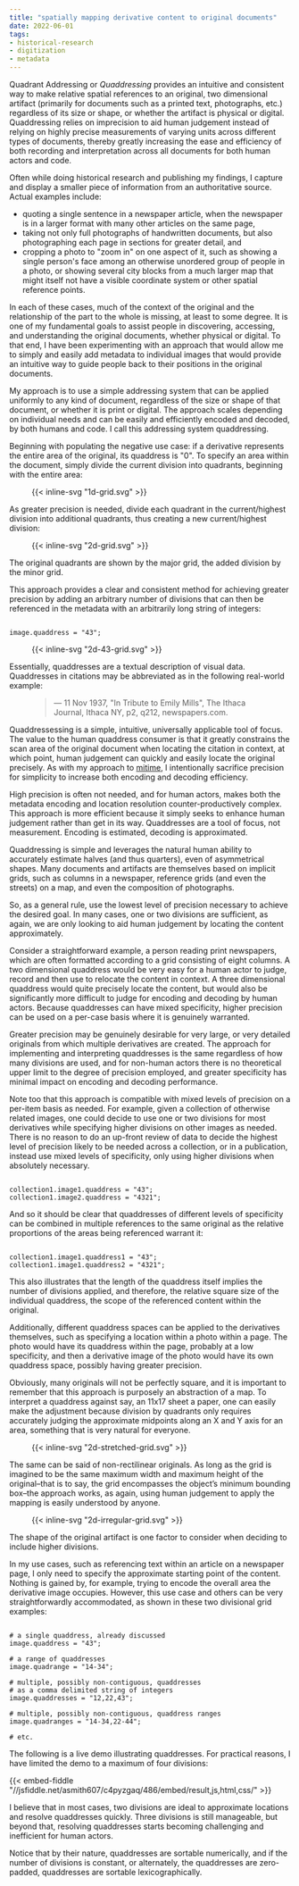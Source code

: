 ```yaml
---
title: "spatially mapping derivative content to original documents"
date: 2022-06-01  
tags:
- historical-research
- digitization
- metadata 
---
```


Quadrant Addressing or *Quaddressing* provides an intuitive and consistent way to make relative spatial references to an original, two dimensional artifact (primarily for documents such as a printed text, photographs, etc.) regardless of its size or shape, or whether the artifact is physical or digital. Quaddressing relies on imprecision to aid human judgement instead of relying on highly precise measurements of varying units across different types of documents, thereby greatly increasing the ease and efficiency of both recording and interpretation across all documents for both human actors and code. 

<!--more-->

Often while doing historical research and publishing my findings, I capture and display a smaller piece of information from an authoritative source. Actual examples include:

  - quoting a single sentence in a newspaper article, when the newspaper is in a larger format with many other articles on the same page,
  - taking not only full photographs of handwritten documents, but also photographing each page in sections for greater detail, and
  - cropping a photo to "zoom in" on one aspect of it, such as showing a single person's face among an otherwise unordered group of people in a photo, or showing several city blocks from a much larger map that might itself not have a visible coordinate system or other spatial reference points.

In each of these cases, much of the context of the original and the relationship of the part to the whole is missing, at least to some degree. It is one of my fundamental goals to assist people in discovering, accessing, and understanding the original documents, whether physical or digital. To that end, I have been experimenting with an approach that would allow me to simply and easily add metadata to individual images that would provide an intuitive way to guide people back to their positions in the original documents. 

My approach is to use a simple addressing system that can be applied uniformly to any kind of document, regardless of the size or shape of that document, or whether it is print or digital. The approach scales depending on individual needs and can be easily and efficiently encoded and decoded, by both humans and code. I call this addressing system quaddressing.

Beginning with populating the negative use case: if a derivative represents the entire area of the original, its quaddress is "0". To specify an area within the document, simply divide the current division into quadrants, beginning with the entire area: 

<figure class="image"> 
{{< inline-svg "1d-grid.svg" >}}
<figcaption></figcaption>
</figure> 

As greater precision is needed, divide each quadrant in the current/highest division into additional quadrants, thus creating a new current/highest division:

<figure class="image"> 
{{< inline-svg "2d-grid.svg" >}}
<figcaption></figcaption>
</figure> 

The original quadrants are shown by the major grid, the added division by the minor grid.

This approach provides a clear and consistent method for achieving greater precision by adding an arbitrary number of divisions that can then be referenced in the metadata with an arbitrarily long string of integers:
 
<pre><code>
image.quaddress = "43";
</code></pre>

<figure class="image"> 
{{< inline-svg "2d-43-grid.svg" >}}
<figcaption></figcaption>
</figure> 

Essentially, quaddresses are a textual description of visual data. Quaddresses in citations may be abbreviated as in the following real-world example:

<figure>

> — 11 Nov 1937, "In Tribute to Emily Mills", The Ithaca Journal, Ithaca NY, p2, q212, newspapers.com.

</figure>

Quaddressessing is  a simple, intuitive, universally applicable tool of focus. The value to the human quaddress consumer is that it greatly constrains the scan area of the original document when locating the citation in context, at which point, human judgement can quickly and easily locate the original precisely. As with my approach to [mitime](http://thisismitime.com), I intentionally sacrifice precision for simplicity to increase both encoding and decoding efficiency. 

High precision is often not needed, and for human actors, makes both the metadata encoding and location resolution counter-productively complex. This approach is more efficient because it simply seeks to enhance human judgement rather than get in its way. Quaddresses are a tool of focus, not measurement. Encoding is estimated, decoding is approximated.

Quaddressing is simple and leverages the natural human ability to accurately estimate halves (and thus quarters), even of asymmetrical shapes. Many documents and artifacts are themselves based on implicit grids, such as columns in a newspaper, reference grids (and even the streets) on a map, and even the composition of photographs. 

So, as a general rule, use the lowest level of precision necessary to achieve the desired goal. In many cases, one or two divisions are sufficient, as again, we are only looking to aid human judgement by locating the content approximately. 

Consider a straightforward example, a person reading print newspapers, which are often formatted according to a grid consisting of eight columns. A two dimensional quaddress would be very easy for a human actor to judge, record and then use to relocate the content in context. A three dimensional quaddress would quite precisely locate the content, but would also be significantly more difficult to judge for encoding and decoding by human actors. Because quaddresses can have mixed specificity, higher precision can be used on a per-case basis where it is genuinely warranted. 

Greater precision may be genuinely desirable for very large, or very detailed originals from which multiple derivatives are created. The approach for implementing and interpreting quaddresses is the same regardless of how many divisions are used, and for non-human actors there is no theoretical upper limit to the degree of precision employed, and greater specificity has minimal impact on encoding and decoding performance.

Note too that this approach is compatible with mixed levels of precision on a per-item basis as needed. For example, given a collection of otherwise related images, one could decide to use one or two divisions for most derivatives while specifying higher divisions on other images as needed. There is no reason to do an up-front review of data to decide the highest level of precision likely to be needed across a collection, or in a publication, instead use mixed levels of specificity, only using higher divisions when absolutely necessary.

<pre><code>
collection1.image1.quaddress = "43";
collection1.image2.quaddress = "4321";
</code></pre>

And so it should be clear that quaddresses of different levels of specificity can be combined in multiple references to the same original as the relative proportions of the areas being referenced warrant it:

<pre><code>
collection1.image1.quaddress1 = "43";
collection1.image1.quaddress2 = "4321";
</code></pre>

This also illustrates that the length of the quaddress itself implies the number of divisions applied, and therefore, the relative square size of the individual quaddress, the scope of the referenced content within the original.

Additionally, different quaddress spaces can be applied to the derivatives themselves, such as specifying a location within a photo within a page. The photo would have its quaddress within the page, probably at a low specificity, and then a derivative image of the photo would have its own quaddress space, possibly having greater precision. 

Obviously, many originals will not be perfectly square, and it is important to remember that this approach is purposely an abstraction of a map. To interpret a quaddress against say, an 11x17 sheet a paper, one can easily make the adjustment because division by quadrants only requires accurately judging the approximate midpoints along an X and Y axis for an area, something that is very natural for everyone.

<figure class="image"> 
{{< inline-svg "2d-stretched-grid.svg" >}}
<figcaption></figcaption>
</figure> 

The same can be said of non-rectilinear originals. As long as the grid is imagined to be the same maximum width and maximum height of the original–that is to say, the grid encompasses the object’s minimum bounding box–the approach works, as again, using human judgement to apply the mapping is easily understood by anyone. 

<figure class="image"> 
{{< inline-svg "2d-irregular-grid.svg" >}}
<figcaption></figcaption>
</figure> 

The shape of the original artifact is one factor to consider when deciding to include higher divisions.

In my use cases, such as referencing text within an article on a newspaper page, I only need to specify the approximate starting point of the content. Nothing is gained by, for example, trying to encode the overall area the derivative image occupies. However, this use case and others can be very straightforwardly accommodated, as shown in these two divisional grid examples:

<pre><code>
# a single quaddress, already discussed
image.quaddress = "43";

# a range of quaddresses
image.quadrange = "14-34";

# multiple, possibly non-contiguous, quaddresses
# as a comma delimited string of integers
image.quaddresses = "12,22,43";

# multiple, possibly non-contiguous, quaddress ranges
image.quadranges = "14-34,22-44";

# etc.
</code></pre>

The following is a live demo illustrating quaddresses. For practical reasons, I have limited the demo to a maximum of four divisions:
 
{{< embed-fiddle "//jsfiddle.net/asmith607/c4pyzgaq/486/embed/result,js,html,css/" >}}

I believe that in most cases, two divisions are ideal to approximate locations and resolve quaddresses quickly. Three divisions is still manageable, but beyond that, resolving quaddresses starts becoming challenging and inefficient for human actors.

Notice that by their nature, quaddresses are sortable numerically, and if the number of divisions is constant, or alternately, the quaddresses are zero-padded, quaddresses are sortable lexicographically.

